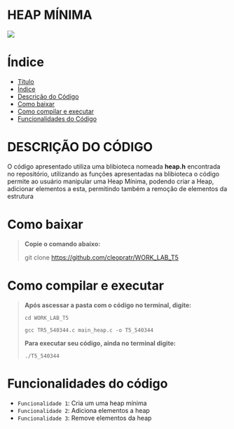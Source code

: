 # HEAP MÍNIMA
<img src="http://img.shields.io/static/v1?label=STATUS&message=FINALIZADO&color=GREEN&style=for-the-badge"/>
</p>


# Índice 

* [Título](#heap-mínima)
* [Índice](#índice)
* [Descrição do Código](#descrição-do-código)
* [Como baixar](#como-baixar)
* [Como compilar e executar](#como-compilar-e-executar)
* [Funcionalidades do Código](#funcionalidades-do-código)

# DESCRIÇÃO DO CÓDIGO 

O código apresentado utiliza uma blibioteca nomeada **heap.h** encontrada no repositório, utilizando as funções apresentadas na blibioteca o código permite ao usuário manipular uma Heap Mínima, podendo criar a Heap, adicionar elementos a esta, permitindo também a remoção de elementos da estrutura


# Como baixar 

> **Copie o comando abaixo:**
> 
> git clone https://github.com/cleopratr/WORK_LAB_T5

# Como compilar e executar

> **Após ascessar a pasta com o código no terminal, digite:**
> 
> ```cd WORK_LAB_T5```
>
> ```gcc TR5_540344.c main_heap.c -o T5_540344```
> 
> **Para executar seu código, ainda no terminal digite:** 
> 
> ```./T5_540344```

# Funcionalidades do código

- `Funcionalidade 1`: Cria um uma heap mínima
- `Funcionalidade 2`: Adiciona elementos a heap
- `Funcionalidade 3`: Remove elementos da heap


